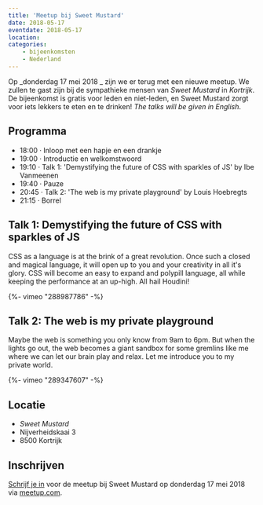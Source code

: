 ```yaml
---
title: 'Meetup bij Sweet Mustard'
date: 2018-05-17
eventdate: 2018-05-17
location:
categories:
    - bijeenkomsten
    - Nederland
---
```


Op _donderdag 17 mei 2018 _ zijn we er terug met een nieuwe meetup. We zullen te gast zijn bij de sympathieke mensen van _Sweet Mustard_ in _Kortrijk_. De bijeenkomst is gratis voor leden en niet-leden, en Sweet Mustard zorgt voor iets lekkers te eten en te drinken! _The talks will be given in English_.

## Programma

-   18:00 · Inloop met een hapje en een drankje
-   19:00 · Introductie en welkomstwoord
-   19:10 · Talk 1: 'Demystifying the future of CSS with sparkles of JS' by Ibe Vanmeenen
-   19:40 · Pauze
-   20:45 · Talk 2: 'The web is my private playground' by Louis Hoebregts
-   21:15 · Borrel

## Talk 1: Demystifying the future of CSS with sparkles of JS

CSS as a language is at the brink of a great revolution. Once such a closed and magical language, it will open up to you and your creativity in all it's glory. CSS will become an easy to expand and polypill language, all while keeping the performance at an up-high. All hail Houdini!

<div>
    {%- vimeo "288987786" -%}
</div>

## Talk 2: The web is my private playground

Maybe the web is something you only know from 9am to 6pm. But when the lights go out, the web becomes a giant sandbox for some gremlins like me where we can let our brain play and relax. Let me introduce you to my private world.

<div>
    {%- vimeo "289347607" -%}
</div>

## Locatie

-   _Sweet Mustard_
-   Nijverheidskaai 3
-   8500 Kortrijk

## Inschrijven

[Schrijf je in](https://www.meetup.com/Fronteers-BE/events/248805497/) voor de meetup bij Sweet Mustard op donderdag 17 mei 2018 via [meetup.com](https://www.meetup.com/Fronteers-BE/events/248805497/).
